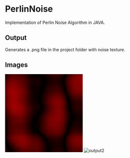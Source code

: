 PerlinNoise
===========

Implementation of Perlin Noise Algorithm in JAVA.


Output
--------

Generates a .png file in the project folder with noise texture.

Images
-------
![output](https://github.com/SushantKafle/PerlinNoise/blob/master/PerlinNoise.png)
![output2](https://github.com/SushantKafle/PerlingNoise/blob/master/PerlinNoise2.png)
